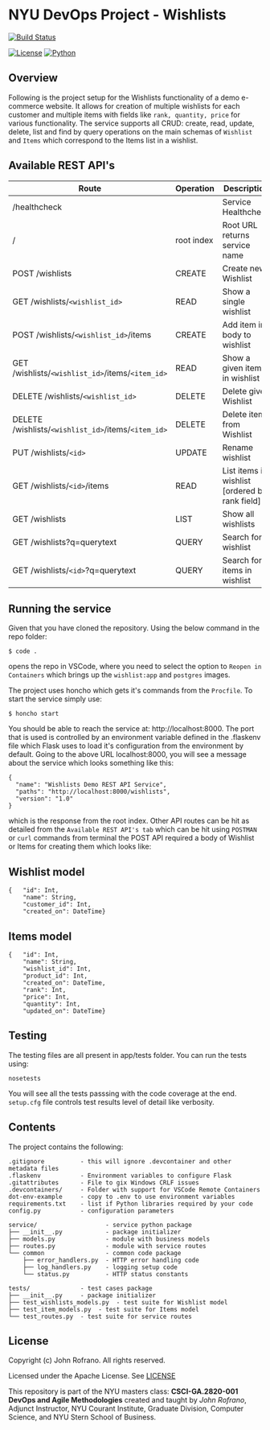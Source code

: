 # NYU DevOps Project - Wishlists

[![Build Status](https://github.com/CSCI-GA-2820-FA22-001/wishlists/actions/workflows/ci.yml/badge.svg)](https://github.com/CSCI-GA-2820-FA22-001/wishlists/actions)

[![License](https://img.shields.io/badge/License-Apache_2.0-blue.svg)](https://opensource.org/licenses/Apache-2.0)
[![Python](https://img.shields.io/badge/Language-Python-blue.svg)](https://python.org/)


## Overview

Following is the project setup for the Wishlists functionality of a demo e-commerce website. It allows for creation of multiple wishlists for each customer and multiple items with fields like `rank, quantity, price` for various functionality. The service supports all CRUD: create, read, update, delete, list and find by query operations on the main schemas of `Wishlist` and `Items` which correspond to the Items list in a wishlist.

## Available REST API's

Route | Operation | Description
-- | -- | --
/healthcheck | | Service Healthcheck
/ | root index | Root URL returns service name
POST /wishlists | CREATE | Create new Wishlist
GET /wishlists/`<wishlist_id>` | READ | Show a single wishlist
POST /wishlists/`<wishlist_id>`/items | CREATE | Add item in body to wishlist
GET /wishlists/`<wishlist_id>`/items/`<item_id>` | READ | Show a given item in wishlist
DELETE /wishlists/`<wishlist_id>` | DELETE | Delete given Wishlist
DELETE /wishlists/`<wishlist_id>`/items/`<item_id>` | DELETE | Delete item from Wishlist
PUT /wishlists/`<id>` | UPDATE | Rename wishlist
GET /wishlists/`<id>`/items | READ | List items in wishlist [ordered by rank field]
GET /wishlists | LIST | Show all wishlists
GET /wishlists?q=querytext | QUERY | Search for a wishlist
GET /wishlists/`<id>`?q=querytext | QUERY | Search for items in wishlist


## Running the service

Given that you have cloned the repository. Using the below command in the repo folder:
``` text
$ code .
```
opens the repo in VSCode, where you need to select the option to `Reopen in Containers` which brings up the `wishlist:app` and `postgres` images.

The project uses honcho which gets it's commands from the `Procfile`. To start the service simply use:
``` text
$ honcho start
```
You should be able to reach the service at: http://localhost:8000. The port that is used is controlled by an environment variable defined in the .flaskenv file which Flask uses to load it's configuration from the environment by default. Going to the above URL localhost:8000, you will see a message about the service which looks something like this:
``` text
{
  "name": "Wishlists Demo REST API Service", 
  "paths": "http://localhost:8000/wishlists", 
  "version": "1.0"
}
```
which is the response from the root index.
Other API routes can be hit as detailed from the `Available REST API's tab` which can be hit using `POSTMAN` or `curl` commands from terminal the POST API required a body of Wishlist or Items for creating them which looks like: 

## Wishlist model
``` text
{   "id": Int,
    "name": String,
    "customer_id": Int,
    "created_on": DateTime} 
```

## Items model
``` text
{   "id": Int,
    "name": String,
    "wishlist_id": Int,
    "product_id": Int,
    "created_on": DateTime,
    "rank": Int,
    "price": Int,
    "quantity": Int,
    "updated_on": DateTime} 
```


## Testing

The testing files are all present in app/tests folder. You can run the tests using: 

```text
nosetests
```
You will see all the tests passsing with the code coverage at the end. `setup.cfg` file controls test results level of detail like verbosity.

## Contents

The project contains the following:

```text
.gitignore          - this will ignore .devcontainer and other metadata files
.flaskenv           - Environment variables to configure Flask
.gitattributes      - File to gix Windows CRLF issues
.devcontainers/     - Folder with support for VSCode Remote Containers
dot-env-example     - copy to .env to use environment variables
requirements.txt    - list if Python libraries required by your code
config.py           - configuration parameters

service/                   - service python package
├── __init__.py            - package initializer
├── models.py              - module with business models
├── routes.py              - module with service routes
└── common                 - common code package
    ├── error_handlers.py  - HTTP error handling code
    ├── log_handlers.py    - logging setup code
    └── status.py          - HTTP status constants

tests/              - test cases package
├── __init__.py     - package initializer
├── test_wishlists_models.py  - test suite for Wishlist model
├── test_item_models.py  - test suite for Items model
└── test_routes.py  - test suite for service routes
```

## License

Copyright (c) John Rofrano. All rights reserved.

Licensed under the Apache License. See [LICENSE](LICENSE)

This repository is part of the NYU masters class: **CSCI-GA.2820-001 DevOps and Agile Methodologies** created and taught by *John Rofrano*, Adjunct Instructor, NYU Courant Institute, Graduate Division, Computer Science, and NYU Stern School of Business.

